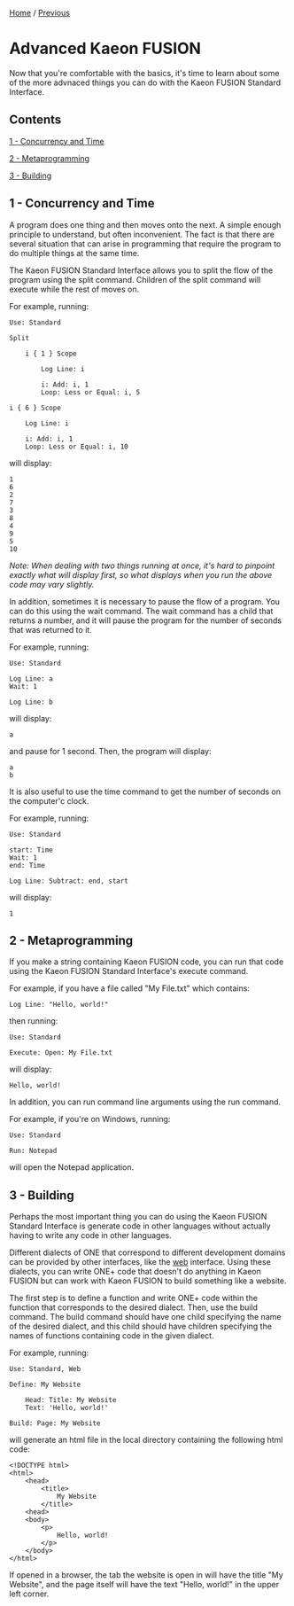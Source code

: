[Home](https://github.com/Gallery-of-Kaeon/Kaeon-FUSION/blob/master/Kaeon%20FUSION/Documentation/X%20-%20Kaeon%20FUSION%20for%20Beginners/README.md) /
[Previous](https://github.com/Gallery-of-Kaeon/Kaeon-FUSION/blob/master/Kaeon%20FUSION/Documentation/X%20-%20Kaeon%20FUSION%20for%20Beginners/2%20-%20Getting%20Comfortable%20in%20Kaeon%20FUSION/README.md)

# Advanced Kaeon FUSION

Now that you're comfortable with the basics,
it's time to learn about some of the more advnaced things you can do with the Kaeon FUSION Standard Interface.

## Contents

[1 - Concurrency and Time](https://github.com/Gallery-of-Kaeon/Kaeon-FUSION/blob/master/Kaeon%20FUSION/Documentation/X%20-%20Kaeon%20FUSION%20for%20Beginners/3%20-%20Advanced%20Kaeon%20FUSION/README.md#1---concurrency-and-time)

[2 - Metaprogramming](https://github.com/Gallery-of-Kaeon/Kaeon-FUSION/blob/master/Kaeon%20FUSION/Documentation/X%20-%20Kaeon%20FUSION%20for%20Beginners/3%20-%20Advanced%20Kaeon%20FUSION/README.md#2---metaprogramming)

[3 - Building](https://github.com/Gallery-of-Kaeon/Kaeon-FUSION/blob/master/Kaeon%20FUSION/Documentation/X%20-%20Kaeon%20FUSION%20for%20Beginners/3%20-%20Advanced%20Kaeon%20FUSION/README.md#3---building)

## 1 - Concurrency and Time

A program does one thing and then moves onto the next.
A simple enough principle to understand,
but often inconvenient.
The fact is that there are several situation that can arise in programming that require the program to do multiple things at the same time.

The Kaeon FUSION Standard Interface allows you to split the flow of the program using the split command.
Children of the split command will execute while the rest of moves on.

For example, running:

    Use: Standard

    Split
	
    	i { 1 } Scope
		
    		Log Line: i
		
    		i: Add: i, 1
    		Loop: Less or Equal: i, 5

    i { 6 } Scope
	
    	Log Line: i
	
    	i: Add: i, 1
    	Loop: Less or Equal: i, 10

will display:

    1
    6
    2
    7
    3
    8
    4
    9
    5
    10

_Note: When dealing with two things running at once, it's hard to pinpoint exactly what will display first, so what displays when you run the above code may vary slightly._

In addition,
sometimes it is necessary to pause the flow of a program.
You can do this using the wait command.
The wait command has a child that returns a number,
and it will pause the program for the number of seconds that was returned to it.

For example, running:

    Use: Standard

    Log Line: a
    Wait: 1

    Log Line: b

will display:

    a

and pause for 1 second.
Then,
the program will display:

    a
    b

It is also useful to use the time command to get the number of seconds on the computer'c clock.

For example, running:

    Use: Standard

    start: Time
    Wait: 1
    end: Time

    Log Line: Subtract: end, start

will display:

    1

## 2 - Metaprogramming

If you make a string containing Kaeon FUSION code,
you can run that code using the Kaeon FUSION Standard Interface's execute command.

For example,
if you have a file called "My File.txt" which contains:

    Log Line: "Hello, world!"

then running:

    Use: Standard

    Execute: Open: My File.txt

will display:

    Hello, world!

In addition,
you can run command line arguments using the run command.

For example,
if you're on Windows,
running:

    Use: Standard

    Run: Notepad

will open the Notepad application.

## 3 - Building

Perhaps the most important thing you can do using the Kaeon FUSION Standard Interface is generate code in other languages without actually having to write any code in other languages.

Different dialects of ONE that correspond to different development domains can be provided by other interfaces,
like the [web](https://github.com/Gallery-of-Kaeon/Kaeon-FUSION/blob/master/Kaeon%20FUSION/Documentation/4%20-%20The%20Web%20and%20Machine%20Interfaces/1%20-%20Web/README.md) interface.
Using these dialects,
you can write ONE+ code that doesn't do anything in Kaeon FUSION but can work with Kaeon FUSION to build something like a website.

The first step is to define a function and write ONE+ code within the function that corresponds to the desired dialect.
Then,
use the build command.
The build command should have one child specifying the name of the desired dialect,
and this child should have children specifying the names of functions containing code in the given dialect.

For example, running:

    Use: Standard, Web

    Define: My Website

    	Head: Title: My Website
    	Text: 'Hello, world!'

    Build: Page: My Website

will generate an html file in the local directory containing the following html code:

    <!DOCTYPE html>
    <html>
    	<head>
    		<title>
    			My Website
    		</title>
    	<head>
    	<body>
    		<p>
    			Hello, world!
    		</p>
    	</body>
    </html>

If opened in a browser,
the tab the website is open in will have the title "My Website",
and the page itself will have the text "Hello, world!" in the upper left corner.